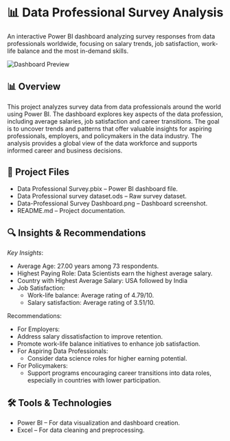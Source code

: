 # 📊 Data Professional Survey Analysis

An interactive Power BI dashboard analyzing survey responses from data professionals worldwide, focusing on salary trends, job satisfaction, work-life balance and the most in-demand skills.

![Dashboard Preview](Data-Professional%20Survey%20Dashboard.png)

## 📊 Overview

This project analyzes survey data from data professionals around the world using Power BI. The dashboard explores key aspects of the data profession, including average salaries, job satisfaction and career transitions. The goal is to uncover trends and patterns that offer valuable insights for aspiring professionals, employers, and policymakers in the data industry. The analysis provides a global view of the data workforce and supports informed career and business decisions.

## 📁 Project Files

- Data Professional Survey.pbix – Power BI dashboard file.
- Data Professional survey dataset.ods – Raw survey dataset.
- Data-Professional Survey Dashboard.png – Dashboard screenshot.
- README.md – Project documentation.

## 🔍 Insights & Recommendations

*Key Insights*:
- Average Age: 27.00 years among 73 respondents.
- Highest Paying Role: Data Scientists earn the highest average salary.
- Country with Highest Average Salary: USA followed by India 
- Job Satisfaction:
  - Work-life balance: Average rating of 4.79/10.
  - Salary satisfaction: Average rating of 3.51/10.

Recommendations:
-  For Employers:
  - Address salary dissatisfaction to improve retention.
  - Promote work-life balance initiatives to enhance job satisfaction.
- For Aspiring Data Professionals:
  - Consider data science roles for higher earning potential.
- For Policymakers:
  - Support programs encouraging career transitions into data roles, especially in countries with lower participation.

## 🛠 Tools & Technologies

- Power BI – For data visualization and dashboard creation.
- Excel – For data cleaning and preprocessing.

